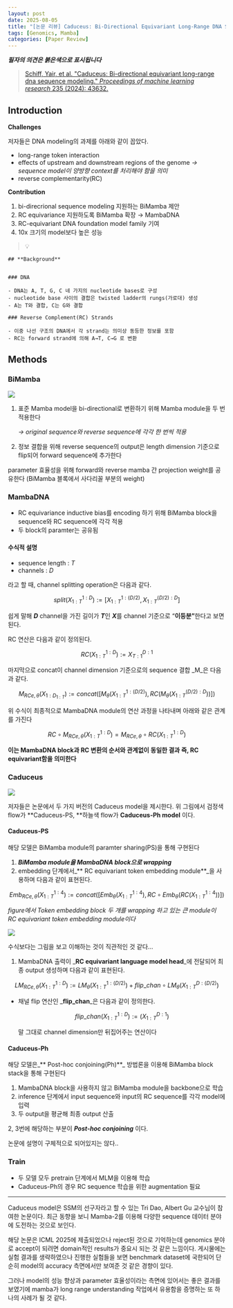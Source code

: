 ```yaml
---
layout: post
date: 2025-08-05
title: "[논문 리뷰] Caduceus: Bi-Directional Equivariant Long-Range DNA Sequence Modeling"
tags: [Genomics, Mamba]
categories: [Paper Review]
---
```


<span class="notion-red">_**필자의 의견은 붉은색으로 표시됩니다**_</span>


> [Schiff, Yair, et al. "Caduceus: Bi-directional equivariant long-range dna sequence modeling." ](https://pmc.ncbi.nlm.nih.gov/articles/PMC12189541/)[_Proceedings of machine learning research_](https://pmc.ncbi.nlm.nih.gov/articles/PMC12189541/)[ 235 (2024): 43632.](https://pmc.ncbi.nlm.nih.gov/articles/PMC12189541/)



## Introduction


**Challenges**


저자들은 DNA modeling의 과제를 아래와 같이 꼽았다.

- long-range token interaction
- effects of upstream and downstream regions of the genome 
_→ sequence model이 양방향 context를 처리해야 함을 의미_
- reverse complementarity(RC)

**Contribution**

1. bi-direcrional sequence modeling 지원하는 BiMamba 제안
1. RC equivariance 지원하도록 BiMamba 확장 → MambaDNA
1. RC-equivariant DNA foundation model family 기여
1. 10x 크기의 model보다 높은 성능

> 💡 


	## **Background**


	### DNA

	- DNA는 A, T, G, C 네 가지의 nucleotide bases로 구성
	- nucleotide base 사이의 결합은 twisted ladder의 rungs(가로대) 생성
	- A는 T와 결합, C는 G와 결합

	### Reverse Complement(RC) Strands

	- 이중 나선 구조의 DNA에서 각 strand는 의미상 동등한 정보를 포함
	- RC는 forward strand에 의해 A→T, C→G 로 변환


## Methods



### BiMamba


![](https://prod-files-secure.s3.us-west-2.amazonaws.com/542b861c-36a8-4051-84e5-8804b6728dba/2c247d59-7815-4980-99f0-8f0d21f445a7/image.png?X-Amz-Algorithm=AWS4-HMAC-SHA256&X-Amz-Content-Sha256=UNSIGNED-PAYLOAD&X-Amz-Credential=ASIAZI2LB466XQND4DHH%2F20250908%2Fus-west-2%2Fs3%2Faws4_request&X-Amz-Date=20250908T070125Z&X-Amz-Expires=3600&X-Amz-Security-Token=IQoJb3JpZ2luX2VjEE4aCXVzLXdlc3QtMiJGMEQCIB9%2F%2FXicymH77gynzoLLb46GId3R2SYoBpytcKhaGl2uAiAZIdlIkfKuJRoczaorztP2W7El2oV%2BwePRwplvJhoBTCqIBAi3%2F%2F%2F%2F%2F%2F%2F%2F%2F%2F8BEAAaDDYzNzQyMzE4MzgwNSIMCv%2BswJwnsDhB5g4BKtwDsLLYz2HyRaBcWQ2LC1q%2FEzdZuwD%2B4Bz5k7U5VTAiiUfKj6SNwiZTvxaLAR8DHGl1R9qi12ulOWIsQ9GPIIhJr%2B1IgqPDQibfMMWtNeUEa8P2khhzHdK4SZ1I%2Bzkd9uL%2BaR5Zz5UG%2FnG04K7LLR%2BrTx78O77S%2F%2FyL6A2n%2FLjiCckX1%2Fo51tWCr%2BBPowyOfewy6%2F3wGgUiDv4YqhYY04D2fCYLsEcnGtQwk6MKv0GWymZRysog4LcgrMORuYpUt54znP4c77XjEjdynCeG3hJwA9phuyw7S7FsAw0K3jybGGaqGb3CdgowWDg9pHHQwvMXqJRDFh9Eq%2BuYfvIg3toJSDaQe%2FAy15s29rW4y63FWJNBSI2tLBf8SFrAlUxaR3CLDy3b00NDArPG7COWU%2B3GlDuY9x%2Bs7NSNiyl%2BE2i1L%2BiF3knnsn7V32rlbY6lu6NvHj85e57g%2B92yTj6UXCFYamF%2F9sQL6vHekjN4noMvVNn3jd5PHjXjfKnpevjpyZ%2Bexq6uTP8nUYn0JFH1ewkqmfJ%2FHkXZi84w%2FIHb2FLylbJ5g9eBjGdF69muvEc%2F0MTSe7ylI2lv7bhaWg2wiF75JFy8pSVhVt78aMW9lWdoZ28fRbabzQRljxjMzxMw5Nb5xQY6pgG5bj9KE09owiH92iAxgVaEoXEM5uYfRhG95GJSqmxuMWtylcTCFgU4sM%2FEiSttOSlwod%2FNWiN1YkXzNR8%2Bk%2FSBKUyeE8MbiXE85HMEnJVHHFyTtKBEhoPtyzfwua0AQsrxMXaeIMNIkIgCxtd3lEkjiIh199mVSzBG0FlC6HUuCFc%2FTazPh9HDEs1d3UGwJrAoepmkqoZ5vveJWsFZa4OCT1QmtPpX&X-Amz-Signature=3a83710d0d1d2fa921f0ee6e02c6a91afc0f8839dfd8aa49971ccf52570c2aca&X-Amz-SignedHeaders=host&x-amz-checksum-mode=ENABLED&x-id=GetObject)

1. 표준 Mamba model을 bi-directional로 변환하기 위해 Mamba module을 두 번 적용한다

	_→ original sequence와 reverse sequence에 각각 한 번씩 적용_

1. 정보 결합을 위해 reverse sequence의 output은 length dimension 기준으로 flip되어 forward sequence에 추가한다

parameter 효율성을 위해 forward와 reverse mamba 간 projection weight를 공유한다 (BiMamba 블록에서 사다리꼴 부분의 weight)



### MambaDNA

- RC equivariance inductive bias를 encoding 하기 위해 BiMamba block을 sequence와 RC sequence에 각각 적용
- 두 block의 paramter는 공유됨


#### 수식적 설명

- sequence length : _T_
- channels : _D_

라고 할 때,  channel splitting operation은 다음과 같다.


$$
split(X^{1:D}_{1:T}):=[X^{1:(D/2)}_{1:T},X^{(D/2):D}_{1:T}]
$$


<span class="notion-red">쉽게 말해 </span><span class="notion-red">_**D**_</span><span class="notion-red"> channel을 가진 길이가 </span><span class="notion-red">_**T**_</span><span class="notion-red">인 </span><span class="notion-red">_**X**_</span><span class="notion-red">를 channel 기준으로 “</span><span class="notion-red">**이등분”**</span><span class="notion-red">한다고 보면 된다.</span>


RC 연산은 다음과 같이 정의된다.


$$
RC(X^{1:D}_{1:T}):=X^{D:1}_{T:1}
$$


마지막으로 concat이 channel dimension 기준으로의 sequence 결합 _M_은 다음과 같다.


$$
M_{RCe,\theta}(X_{1:D_{1:T}}):=concat([M_{\theta}(X^{1:(D/2)}_{1:T}),RC(M_{\theta}(X^{(D/2):D}_{1:T}))])
$$


위 수식이 최종적으로 MambaDNA module의 연산 과정을 나타내며 아래와 같은 관계를 가진다


$$
RC\circ M_{RCe,\theta}(X^{1:D}_{1:T}) = M_{RCe,\theta} \circ RC(X^{1:D}_{1:T})
$$


**이는 MambaDNA block과 RC 변환의 순서와 관계없이 동일한 결과 즉, RC equivariant함을 의미한다**



### Caduceus


![](https://prod-files-secure.s3.us-west-2.amazonaws.com/542b861c-36a8-4051-84e5-8804b6728dba/f94a60d7-8145-473b-aef9-7c68d3ec604a/image.png?X-Amz-Algorithm=AWS4-HMAC-SHA256&X-Amz-Content-Sha256=UNSIGNED-PAYLOAD&X-Amz-Credential=ASIAZI2LB466XQND4DHH%2F20250908%2Fus-west-2%2Fs3%2Faws4_request&X-Amz-Date=20250908T070125Z&X-Amz-Expires=3600&X-Amz-Security-Token=IQoJb3JpZ2luX2VjEE4aCXVzLXdlc3QtMiJGMEQCIB9%2F%2FXicymH77gynzoLLb46GId3R2SYoBpytcKhaGl2uAiAZIdlIkfKuJRoczaorztP2W7El2oV%2BwePRwplvJhoBTCqIBAi3%2F%2F%2F%2F%2F%2F%2F%2F%2F%2F8BEAAaDDYzNzQyMzE4MzgwNSIMCv%2BswJwnsDhB5g4BKtwDsLLYz2HyRaBcWQ2LC1q%2FEzdZuwD%2B4Bz5k7U5VTAiiUfKj6SNwiZTvxaLAR8DHGl1R9qi12ulOWIsQ9GPIIhJr%2B1IgqPDQibfMMWtNeUEa8P2khhzHdK4SZ1I%2Bzkd9uL%2BaR5Zz5UG%2FnG04K7LLR%2BrTx78O77S%2F%2FyL6A2n%2FLjiCckX1%2Fo51tWCr%2BBPowyOfewy6%2F3wGgUiDv4YqhYY04D2fCYLsEcnGtQwk6MKv0GWymZRysog4LcgrMORuYpUt54znP4c77XjEjdynCeG3hJwA9phuyw7S7FsAw0K3jybGGaqGb3CdgowWDg9pHHQwvMXqJRDFh9Eq%2BuYfvIg3toJSDaQe%2FAy15s29rW4y63FWJNBSI2tLBf8SFrAlUxaR3CLDy3b00NDArPG7COWU%2B3GlDuY9x%2Bs7NSNiyl%2BE2i1L%2BiF3knnsn7V32rlbY6lu6NvHj85e57g%2B92yTj6UXCFYamF%2F9sQL6vHekjN4noMvVNn3jd5PHjXjfKnpevjpyZ%2Bexq6uTP8nUYn0JFH1ewkqmfJ%2FHkXZi84w%2FIHb2FLylbJ5g9eBjGdF69muvEc%2F0MTSe7ylI2lv7bhaWg2wiF75JFy8pSVhVt78aMW9lWdoZ28fRbabzQRljxjMzxMw5Nb5xQY6pgG5bj9KE09owiH92iAxgVaEoXEM5uYfRhG95GJSqmxuMWtylcTCFgU4sM%2FEiSttOSlwod%2FNWiN1YkXzNR8%2Bk%2FSBKUyeE8MbiXE85HMEnJVHHFyTtKBEhoPtyzfwua0AQsrxMXaeIMNIkIgCxtd3lEkjiIh199mVSzBG0FlC6HUuCFc%2FTazPh9HDEs1d3UGwJrAoepmkqoZ5vveJWsFZa4OCT1QmtPpX&X-Amz-Signature=b10709afc95afc9e88c0a4d5a8c8f420a99dd9dfa77dae6db1f5679886809516&X-Amz-SignedHeaders=host&x-amz-checksum-mode=ENABLED&x-id=GetObject)


저자들은 논문에서 두 가지 버전의 Caduceus model을 제시한다. 위 그림에서 검정색 flow가 **Caduceus-PS, **하늘색 flow가 **Caduceus-Ph model** 이다.



#### Caduceus-PS


해당 모델은 BiMamba module의 paramter sharing(PS)을 통해 구현된다

1. _**BiMamba module을 MambaDNA block으로 wrapping**_
1. embedding 단계에서_** RC equivariant token embedding module**_을 사용하며 다음과 같이 표현된다.

$$
Emb_{RCe,\theta}(X^{1:4}_{1:T}):=concat([Emb_{\theta}(X^{1:4}_{1:T}),RC \circ Emb_{\theta}(RC(X^{1:4}_{1:T}))])
$$


_figure에서 Token embedding block 두 개를 wrapping 하고 있는 큰 module이 RC equivariant token embedding module이다_


![](https://prod-files-secure.s3.us-west-2.amazonaws.com/542b861c-36a8-4051-84e5-8804b6728dba/b175e4da-71eb-4e91-8c23-a06dabe673c9/image.png?X-Amz-Algorithm=AWS4-HMAC-SHA256&X-Amz-Content-Sha256=UNSIGNED-PAYLOAD&X-Amz-Credential=ASIAZI2LB466XQND4DHH%2F20250908%2Fus-west-2%2Fs3%2Faws4_request&X-Amz-Date=20250908T070126Z&X-Amz-Expires=3600&X-Amz-Security-Token=IQoJb3JpZ2luX2VjEE4aCXVzLXdlc3QtMiJGMEQCIB9%2F%2FXicymH77gynzoLLb46GId3R2SYoBpytcKhaGl2uAiAZIdlIkfKuJRoczaorztP2W7El2oV%2BwePRwplvJhoBTCqIBAi3%2F%2F%2F%2F%2F%2F%2F%2F%2F%2F8BEAAaDDYzNzQyMzE4MzgwNSIMCv%2BswJwnsDhB5g4BKtwDsLLYz2HyRaBcWQ2LC1q%2FEzdZuwD%2B4Bz5k7U5VTAiiUfKj6SNwiZTvxaLAR8DHGl1R9qi12ulOWIsQ9GPIIhJr%2B1IgqPDQibfMMWtNeUEa8P2khhzHdK4SZ1I%2Bzkd9uL%2BaR5Zz5UG%2FnG04K7LLR%2BrTx78O77S%2F%2FyL6A2n%2FLjiCckX1%2Fo51tWCr%2BBPowyOfewy6%2F3wGgUiDv4YqhYY04D2fCYLsEcnGtQwk6MKv0GWymZRysog4LcgrMORuYpUt54znP4c77XjEjdynCeG3hJwA9phuyw7S7FsAw0K3jybGGaqGb3CdgowWDg9pHHQwvMXqJRDFh9Eq%2BuYfvIg3toJSDaQe%2FAy15s29rW4y63FWJNBSI2tLBf8SFrAlUxaR3CLDy3b00NDArPG7COWU%2B3GlDuY9x%2Bs7NSNiyl%2BE2i1L%2BiF3knnsn7V32rlbY6lu6NvHj85e57g%2B92yTj6UXCFYamF%2F9sQL6vHekjN4noMvVNn3jd5PHjXjfKnpevjpyZ%2Bexq6uTP8nUYn0JFH1ewkqmfJ%2FHkXZi84w%2FIHb2FLylbJ5g9eBjGdF69muvEc%2F0MTSe7ylI2lv7bhaWg2wiF75JFy8pSVhVt78aMW9lWdoZ28fRbabzQRljxjMzxMw5Nb5xQY6pgG5bj9KE09owiH92iAxgVaEoXEM5uYfRhG95GJSqmxuMWtylcTCFgU4sM%2FEiSttOSlwod%2FNWiN1YkXzNR8%2Bk%2FSBKUyeE8MbiXE85HMEnJVHHFyTtKBEhoPtyzfwua0AQsrxMXaeIMNIkIgCxtd3lEkjiIh199mVSzBG0FlC6HUuCFc%2FTazPh9HDEs1d3UGwJrAoepmkqoZ5vveJWsFZa4OCT1QmtPpX&X-Amz-Signature=725e3dac8da63525248d7b94ca07e0c7b9ecd51bfa31abd7639b78548834dcb4&X-Amz-SignedHeaders=host&x-amz-checksum-mode=ENABLED&x-id=GetObject)


<span class="notion-red">수식보다는 그림을 보고 이해하는 것이 직관적인 것 같다…</span>

1. MambaDNA 출력이 _**RC equivariant language model head**_에 전달되어 최종 output 생성하며 다음과 같이 표현된다.

$$
LM_{RCe,\theta}(X^{1:D}_{1:T}):= LM_{\theta}(X^{1:(D/2)}_{1:T})+flip\_chan\circ LM_{\theta}(X^{D:(D/2)}_{1:T})
$$

- 채널 flip 연산인 _**flip\_chan**_은 다음과 같이 정의한다.

	$$
	flip\_chan(X^{1:D}_{1:T}):=(X^{D:1}_{1:T})
	$$


	말 그대로 channel dimension만 뒤집어주는 연산이다



#### Caduceus-Ph


해당 모델은_** Post-hoc conjoining(Ph)**_ 방법론을 이용해 BiMamba block stack을 통해 구현된다

1. MambaDNA block을 사용하지 않고 BiMamba module을 backbone으로 학습
1. inference 단계에서 input sequence와 input의 RC sequence를 각각 model에 입력
1. 두 output을 평균해 최종 output 산출

2, 3번에 해당하는 부분이 _**Post-hoc conjoining**_ 이다.


<span class="notion-red">논문에 설명이 구체적으로 되어있지는 않다..</span>



### Train

- 두 모델 모두 pretrain 단계에서 MLM을 이용해 학습
- Caduceus-Ph의 경우 RC sequence 학습을 위한 augmentation 필요

---


<span class="notion-red">Caduceus model은 SSM의 선구자라고 할 수 있는 Tri Dao, Albert Gu 교수님이 참여한 논문이다. 최근 동향을 보니 Mamba-2를 이용해 다양한 sequence 데이터 분야에 도전하는 것으로 보인다.</span>


<span class="notion-red">해당 논문은 ICML 2025에 제출되었으나 reject된 것으로 기억하는데 genomics 분야로 accept이 되려면 domain적인 results가 중요시 되는 것 같은 느낌이다. 게시물에는 실험 결과를 생략하였으나 진행한 실험들을 보면 benchmark dataset에 국한되어 단순히 model의 accuracy 측면에서만 보여준 것 같은 경향이 있다.</span>


<span class="notion-red">그러나 model의 성능 향상과 parameter 효율성이라는 측면에 있어서는 좋은 결과를 보였기에 mamba가 long range understanding 작업에서 유용함을 증명하는 또 하나의 사례가 될 것 같다.</span>

